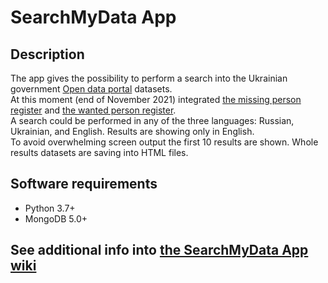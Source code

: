 # SearchMyData App
## Description
The app gives the possibility to perform a search into the Ukrainian government [Open data portal](https://data.gov.ua/en/) datasets.  
At this moment (end of November 2021) integrated [the missing person register](https://data.gov.ua/en/dataset/470196d3-4e7a-46b0-8c0c-883b74ac65f0) and [the wanted person register](https://data.gov.ua/en/dataset/7c51c4a0-104b-4540-a166-e9fc58485c1b).  
A search could be performed in any of the three languages: Russian, Ukrainian, and English. Results are showing only in English.  
To avoid overwhelming screen output the first 10 results are shown. Whole results datasets are saving into HTML files.
## Software requirements
* Python 3.7+
* MongoDB 5.0+  
## See additional info into [the SearchMyData App wiki](https://github.com/AMProduction/SearchMyData/wiki)